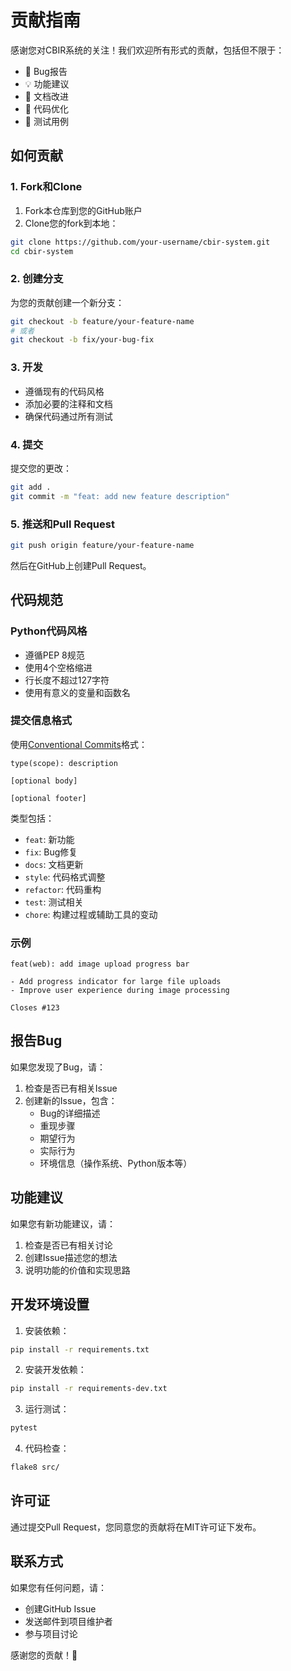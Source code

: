 # 贡献指南

感谢您对CBIR系统的关注！我们欢迎所有形式的贡献，包括但不限于：

- 🐛 Bug报告
- 💡 功能建议
- 📝 文档改进
- 🔧 代码优化
- 🧪 测试用例

## 如何贡献

### 1. Fork和Clone

1. Fork本仓库到您的GitHub账户
2. Clone您的fork到本地：
```bash
git clone https://github.com/your-username/cbir-system.git
cd cbir-system
```

### 2. 创建分支

为您的贡献创建一个新分支：
```bash
git checkout -b feature/your-feature-name
# 或者
git checkout -b fix/your-bug-fix
```

### 3. 开发

- 遵循现有的代码风格
- 添加必要的注释和文档
- 确保代码通过所有测试

### 4. 提交

提交您的更改：
```bash
git add .
git commit -m "feat: add new feature description"
```

### 5. 推送和Pull Request

```bash
git push origin feature/your-feature-name
```

然后在GitHub上创建Pull Request。

## 代码规范

### Python代码风格

- 遵循PEP 8规范
- 使用4个空格缩进
- 行长度不超过127字符
- 使用有意义的变量和函数名

### 提交信息格式

使用[Conventional Commits](https://www.conventionalcommits.org/)格式：

```
type(scope): description

[optional body]

[optional footer]
```

类型包括：
- `feat`: 新功能
- `fix`: Bug修复
- `docs`: 文档更新
- `style`: 代码格式调整
- `refactor`: 代码重构
- `test`: 测试相关
- `chore`: 构建过程或辅助工具的变动

### 示例

```
feat(web): add image upload progress bar

- Add progress indicator for large file uploads
- Improve user experience during image processing

Closes #123
```

## 报告Bug

如果您发现了Bug，请：

1. 检查是否已有相关Issue
2. 创建新的Issue，包含：
   - Bug的详细描述
   - 重现步骤
   - 期望行为
   - 实际行为
   - 环境信息（操作系统、Python版本等）

## 功能建议

如果您有新功能建议，请：

1. 检查是否已有相关讨论
2. 创建Issue描述您的想法
3. 说明功能的价值和实现思路

## 开发环境设置

1. 安装依赖：
```bash
pip install -r requirements.txt
```

2. 安装开发依赖：
```bash
pip install -r requirements-dev.txt
```

3. 运行测试：
```bash
pytest
```

4. 代码检查：
```bash
flake8 src/
```

## 许可证

通过提交Pull Request，您同意您的贡献将在MIT许可证下发布。

## 联系方式

如果您有任何问题，请：

- 创建GitHub Issue
- 发送邮件到项目维护者
- 参与项目讨论

感谢您的贡献！🎉 